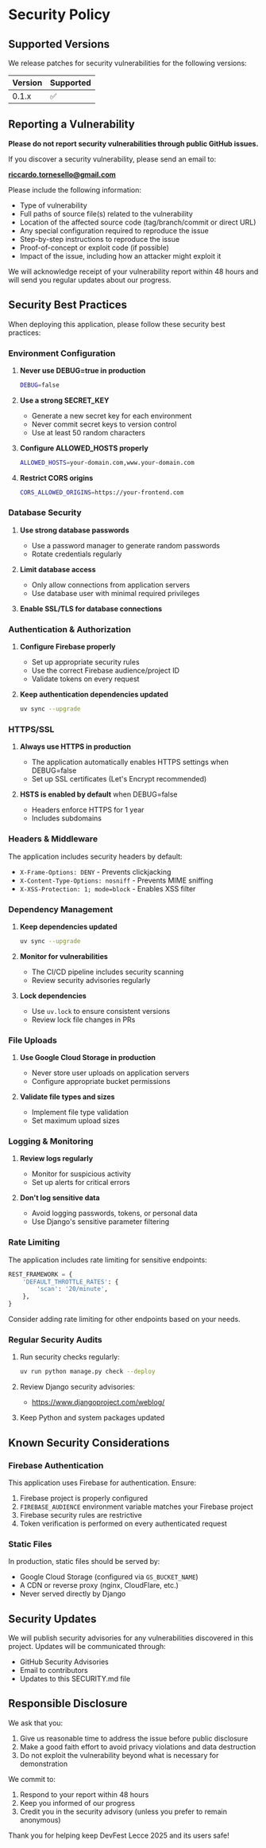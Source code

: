 # Security Policy

## Supported Versions

We release patches for security vulnerabilities for the following versions:

| Version | Supported          |
| ------- | ------------------ |
| 0.1.x   | :white_check_mark: |

## Reporting a Vulnerability

**Please do not report security vulnerabilities through public GitHub issues.**

If you discover a security vulnerability, please send an email to:

**riccardo.tornesello@gmail.com**

Please include the following information:

- Type of vulnerability
- Full paths of source file(s) related to the vulnerability
- Location of the affected source code (tag/branch/commit or direct URL)
- Any special configuration required to reproduce the issue
- Step-by-step instructions to reproduce the issue
- Proof-of-concept or exploit code (if possible)
- Impact of the issue, including how an attacker might exploit it

We will acknowledge receipt of your vulnerability report within 48 hours and will send you regular updates about our progress.

## Security Best Practices

When deploying this application, please follow these security best practices:

### Environment Configuration

1. **Never use DEBUG=true in production**
   ```bash
   DEBUG=false
   ```

2. **Use a strong SECRET_KEY**
   - Generate a new secret key for each environment
   - Never commit secret keys to version control
   - Use at least 50 random characters

3. **Configure ALLOWED_HOSTS properly**
   ```bash
   ALLOWED_HOSTS=your-domain.com,www.your-domain.com
   ```

4. **Restrict CORS origins**
   ```bash
   CORS_ALLOWED_ORIGINS=https://your-frontend.com
   ```

### Database Security

1. **Use strong database passwords**
   - Use a password manager to generate random passwords
   - Rotate credentials regularly

2. **Limit database access**
   - Only allow connections from application servers
   - Use database user with minimal required privileges

3. **Enable SSL/TLS for database connections**

### Authentication & Authorization

1. **Configure Firebase properly**
   - Set up appropriate security rules
   - Use the correct Firebase audience/project ID
   - Validate tokens on every request

2. **Keep authentication dependencies updated**
   ```bash
   uv sync --upgrade
   ```

### HTTPS/SSL

1. **Always use HTTPS in production**
   - The application automatically enables HTTPS settings when DEBUG=false
   - Set up SSL certificates (Let's Encrypt recommended)

2. **HSTS is enabled by default** when DEBUG=false
   - Headers enforce HTTPS for 1 year
   - Includes subdomains

### Headers & Middleware

The application includes security headers by default:

- `X-Frame-Options: DENY` - Prevents clickjacking
- `X-Content-Type-Options: nosniff` - Prevents MIME sniffing
- `X-XSS-Protection: 1; mode=block` - Enables XSS filter

### Dependency Management

1. **Keep dependencies updated**
   ```bash
   uv sync --upgrade
   ```

2. **Monitor for vulnerabilities**
   - The CI/CD pipeline includes security scanning
   - Review security advisories regularly

3. **Lock dependencies**
   - Use `uv.lock` to ensure consistent versions
   - Review lock file changes in PRs

### File Uploads

1. **Use Google Cloud Storage in production**
   - Never store user uploads on application servers
   - Configure appropriate bucket permissions

2. **Validate file types and sizes**
   - Implement file type validation
   - Set maximum upload sizes

### Logging & Monitoring

1. **Review logs regularly**
   - Monitor for suspicious activity
   - Set up alerts for critical errors

2. **Don't log sensitive data**
   - Avoid logging passwords, tokens, or personal data
   - Use Django's sensitive parameter filtering

### Rate Limiting

The application includes rate limiting for sensitive endpoints:

```python
REST_FRAMEWORK = {
    'DEFAULT_THROTTLE_RATES': {
        'scan': '20/minute',
    },
}
```

Consider adding rate limiting for other endpoints based on your needs.

### Regular Security Audits

1. Run security checks regularly:
   ```bash
   uv run python manage.py check --deploy
   ```

2. Review Django security advisories:
   - https://www.djangoproject.com/weblog/

3. Keep Python and system packages updated

## Known Security Considerations

### Firebase Authentication

This application uses Firebase for authentication. Ensure:

1. Firebase project is properly configured
2. `FIREBASE_AUDIENCE` environment variable matches your Firebase project
3. Firebase security rules are restrictive
4. Token verification is performed on every authenticated request

### Static Files

In production, static files should be served by:
- Google Cloud Storage (configured via `GS_BUCKET_NAME`)
- A CDN or reverse proxy (nginx, CloudFlare, etc.)
- Never served directly by Django

## Security Updates

We will publish security advisories for any vulnerabilities discovered in this project. Updates will be communicated through:

- GitHub Security Advisories
- Email to contributors
- Updates to this SECURITY.md file

## Responsible Disclosure

We ask that you:

1. Give us reasonable time to address the issue before public disclosure
2. Make a good faith effort to avoid privacy violations and data destruction
3. Do not exploit the vulnerability beyond what is necessary for demonstration

We commit to:

1. Respond to your report within 48 hours
2. Keep you informed of our progress
3. Credit you in the security advisory (unless you prefer to remain anonymous)

Thank you for helping keep DevFest Lecce 2025 and its users safe!

